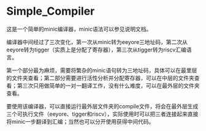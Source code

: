 # Simple_Compiler
这是一个简单的minic编译器，minic语法可以参见说明文档。

编译器中间经过了三次变化，第一次从minic转为eeyore三地址码，第二次从eeyore转为tigger（实质上是分配了寄存器），第三次从tigger转为riscv汇编语言。

第一个部分最为麻烦，需要将繁杂的minic语句转为三地址码，具体可以在最里层的文件夹查看；第二部分需要进行活性分析并分配寄存器，可以在中层的文件夹查看；第三次只用做简单的一对一翻译工作，没有什么难度，可以在最外层的文件夹查看。

要使用该编译器，可以直接运行最外层文件夹的compile文件，将会在最外层生成三个可执行文件（eeyore、tigger和riscv），实际使用时可以把三者连接起来直接将minic一步翻译到汇编；当然也可以分开使用获得中间代码。
